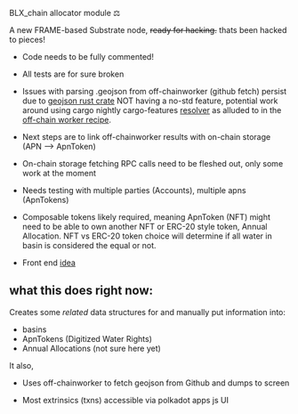 BLX_chain allocator module ⚖️

A new FRAME-based Substrate node, ~~ready for hacking.~~ thats been hacked to pieces!

*  Code needs to be fully commented!  

*  All tests are for sure broken  

*  Issues with parsing .geojson from off-chainworker (github fetch) persist due to [geojson rust crate](https://crates.io/crates/geojson) NOT having a no-std feature, potential work around using cargo nightly cargo-features [resolver](https://doc.rust-lang.org/nightly/cargo/reference/unstable.html?highlight=nightly#resolver) as alluded to in the [off-chain worker recipe](https://substrate.dev/recipes/3-entrees/off-chain-workers/http-json.html).  

*  Next steps are to link off-chainworker results with on-chain storage (APN --> ApnToken)  

*  On-chain storage fetching RPC calls need to be fleshed out, only some work at the moment  

*  Needs testing with multiple parties (Accounts), multiple apns (ApnTokens)

*  Composable tokens likely required, meaning ApnToken (NFT) might need to be able to own another NFT or ERC-20 style token, Annual Allocation. NFT vs ERC-20 token choice will determine if all water in basin is considered the equal or not. 

* Front end [idea](https://morioh.com/p/bf71bb815161)  
  
## what this does right now:

Creates some *related* data structures for and manually put information into:
* basins
* ApnTokens (Digitized Water Rights)
* Annual Allocations (not sure here yet)

It also, 

* Uses off-chainworker to fetch geojson from Github and dumps to screen

* Most extrinsics (txns) accessible via polkadot apps js UI 
